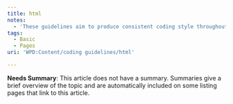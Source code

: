 ```yaml
---
title: html
notes:
  - 'These guidelines aim to produce consistent coding style throughout all HTML examples on WebPlatform Docs.'
tags:
  - Basic
  - Pages
uri: 'WPD:Content/coding guidelines/html'

---
```

**Needs Summary**: This article does not have a summary. Summaries give a brief overview of the topic and are automatically included on some listing pages that link to this article.

